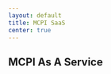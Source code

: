 ```yaml
---
layout: default
title: MCPI SaaS
center: true
---
```


## MCPI As A Service

<canvas id="Game" width="200" height="100"></canvas>
<script>
  var canvas = document.getElementById("Game");
  var ctx = canvas.getContext("2d");
  /* Insert big brain code here */
</script>
